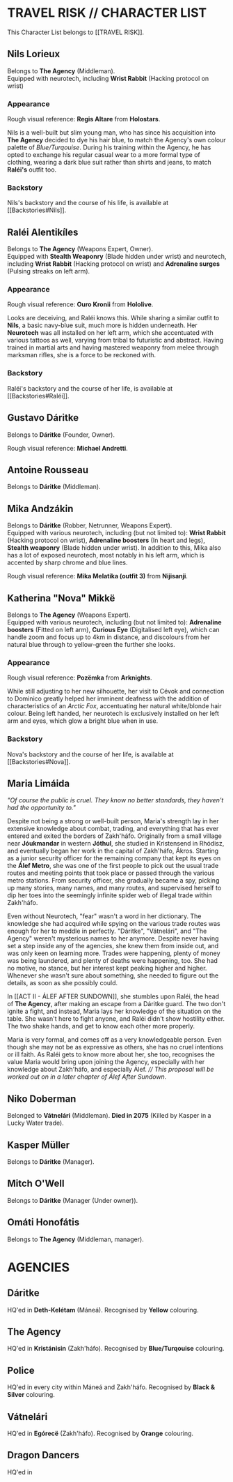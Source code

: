 # TRAVEL RISK // CHARACTER LIST
This Character List belongs to [[TRAVEL RISK]].
## Nils Lorieux
Belongs to **The Agency** (Middleman). \
Equipped with neurotech, including **Wrist Rabbit** (Hacking protocol on wrist)
### Appearance
Rough visual reference: **Regis Altare** from **Holostars**.

Nils is a well-built but slim young man, who has since his acquisition into **The Agency** decided to dye his hair blue, to match the Agency's own colour palette of *Blue/Turqouise*. During his training within the Agency, he has opted to exchange his regular casual wear to a more formal type of clothing, wearing a dark blue suit rather than shirts and jeans, to match **Raléi's** outfit too.
### Backstory
Nils's backstory and the course of his life, is available at [[Backstories#Nils]].

## Raléi Alentikíles
Belongs to **The Agency** (Weapons Expert, Owner). \
Equipped with **Stealth Weaponry** (Blade hidden under wrist) and neurotech, including **Wrist Rabbit** (Hacking protocol on wrist) and **Adrenaline surges** (Pulsing streaks on left arm). 
### Appearance
Rough visual reference: **Ouro Kronii** from **Hololive**.

Looks are deceiving, and Raléi knows this. While sharing a similar outfit to **Nils**, a basic navy-blue suit, much more is hidden underneath. Her **Neurotech** was all installed on her left arm, which she accentuated with various tattoos as well, varying from tribal to futuristic and abstract. Having trained in martial arts and having mastered weaponry from melee through marksman rifles, she is a force to be reckoned with.
### Backstory
Raléi's backstory and the course of her life, is available at [[Backstories#Raléi]].

## Gustavo Dáritke
Belongs to **Dáritke** (Founder, Owner).

Rough visual reference: **Michael Andretti**.
## Antoine Rousseau
Belongs to **Dáritke** (Middleman).
## Mika Andzákin
Belongs to **Dáritke** (Robber, Netrunner, Weapons Expert). \
Equipped with various neurotech, including (but not limited to): **Wrist Rabbit** (Hacking protocol on wrist), **Adrenaline boosters** (In heart and legs), **Stealth weaponry** (Blade hidden under wrist). In addition to this, Mika also has a lot of exposed neurotech, most notably in his left arm, which is accented by sharp chrome and blue lines. 

Rough visual reference: **Mika Melatika (outfit 3)** from **Nijisanji**.
## Katherina "Nova" Mikkë
Belongs to **The Agency** (Weapons Expert). \
Equipped with various neurotech, including (but not limited to): **Adrenaline boosters** (Fitted on left arm), **Curious Eye** (Digitalised left eye), which can handle zoom and focus up to 4km in distance, and discolours from her natural blue through to yellow-green the further she looks.
### Appearance
Rough visual reference: **Pozëmka** from **Arknights**.

While still adjusting to her new silhouette, her visit to Cévok and connection to Dominico greatly helped her imminent deafness with the addition of characteristics of an *Arctic Fox*, accentuating her natural white/blonde hair colour. Being left handed, her neurotech is exclusively installed on her left arm and eyes, which glow a bright blue when in use. 
### Backstory
Nova's backstory and the course of her life, is available at [[Backstories#Nova]].
## Maria Limáida
*"Of course the public is cruel. They know no better standards, they haven't had the opportunity to."*  
  
Despite not being a strong or well-built person, Maria's strength lay in her extensive knowledge about combat, trading, and everything that has ever entered and exited the borders of Zakh'háfo. Originally from a small village near **Jóukmandar** in western **Jóthul**, she studied in Kristensend in Rhódisz, and eventually began her work in the capital of Zakh'háfo, Ákros. Starting as a junior security officer for the remaining company that kept its eyes on the **Álef Metro**, she was one of the first people to pick out the usual trade routes and meeting points that took place or passed through the various metro stations. From security officer, she gradually became a spy, picking up many stories, many names, and many routes, and supervised herself to dip her toes into the seemingly infinite spider web of illegal trade within Zakh'háfo.  
  
Even without Neurotech, "fear" wasn't a word in her dictionary. The knowledge she had acquired while spying on the various trade routes was enough for her to meddle in perfectly. "Dáritke", "Vátnelári", and "The Agency" weren't mysterious names to her anymore. Despite never having set a step inside any of the agencies, she knew them from inside out, and was only keen on learning more. Trades were happening, plenty of money was being laundered, and plenty of deaths were happening, too. She had no motive, no stance, but her interest kept peaking higher and higher. Whenever she wasn't sure about something, she needed to figure out the details, as soon as she possibly could.  
  
In [[ACT II - ÁLEF AFTER SUNDOWN]], she stumbles upon Raléi, the head of **The Agency**, after making an escape from a Dáritke guard. The two don't ignite a fight, and instead, Maria lays her knowledge of the situation on the table. She wasn't here to fight anyone, and Raléi didn't show hostility either. The two shake hands, and get to know each other more properly.  
  
Maria is very formal, and comes off as a very knowledgeable person. Even though she may not be as expressive as others, she has no cruel intentions or ill faith. As Raléi gets to know more about her, she too, recognises the value Maria would bring upon joining the Agency, especially with her knowledge about Zakh'háfo, and especially Álef. *// This proposal will be worked out on in a later chapter of Álef After Sundown.*

## Niko Doberman
Belonged to **Vátnelári** (Middleman). **Died in 2075** (Killed by Kasper in a Lucky Water trade).
## Kasper Müller
Belongs to **Dáritke** (Manager). 
## Mitch O'Well
Belongs to **Dáritke** (Manager (Under owner)). 
## Omáti Honofátis
Belongs to **The Agency** (Middleman, manager).


# AGENCIES
## Dáritke
HQ'ed in **Deth-Kelétam** (Máneá). Recognised by **Yellow** colouring.

## The Agency
HQ'ed in **Kristánisin** (Zakh'háfo). Recognised by **Blue/Turqouise** colouring.

## Police 
HQ'ed in every city within Máneá and Zakh'háfo. Recognised by **Black & Silver** colouring.

## Vátnelári
HQ'ed in **Egórecë** (Zakh'háfo). Recognised by **Orange** colouring.

## Dragon Dancers
HQ'ed in 

